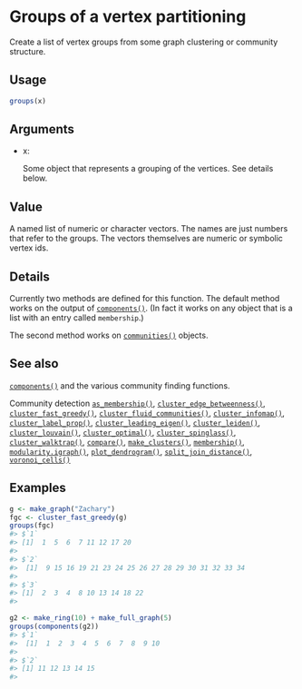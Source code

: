 # Groups of a vertex partitioning

Create a list of vertex groups from some graph clustering or community
structure.

## Usage

``` r
groups(x)
```

## Arguments

- x:

  Some object that represents a grouping of the vertices. See details
  below.

## Value

A named list of numeric or character vectors. The names are just numbers
that refer to the groups. The vectors themselves are numeric or symbolic
vertex ids.

## Details

Currently two methods are defined for this function. The default method
works on the output of
[`components()`](https://r.igraph.org/reference/components.md). (In fact
it works on any object that is a list with an entry called
`membership`.)

The second method works on
[`communities()`](https://r.igraph.org/reference/communities.md)
objects.

## See also

[`components()`](https://r.igraph.org/reference/components.md) and the
various community finding functions.

Community detection
[`as_membership()`](https://r.igraph.org/reference/as_membership.md),
[`cluster_edge_betweenness()`](https://r.igraph.org/reference/cluster_edge_betweenness.md),
[`cluster_fast_greedy()`](https://r.igraph.org/reference/cluster_fast_greedy.md),
[`cluster_fluid_communities()`](https://r.igraph.org/reference/cluster_fluid_communities.md),
[`cluster_infomap()`](https://r.igraph.org/reference/cluster_infomap.md),
[`cluster_label_prop()`](https://r.igraph.org/reference/cluster_label_prop.md),
[`cluster_leading_eigen()`](https://r.igraph.org/reference/cluster_leading_eigen.md),
[`cluster_leiden()`](https://r.igraph.org/reference/cluster_leiden.md),
[`cluster_louvain()`](https://r.igraph.org/reference/cluster_louvain.md),
[`cluster_optimal()`](https://r.igraph.org/reference/cluster_optimal.md),
[`cluster_spinglass()`](https://r.igraph.org/reference/cluster_spinglass.md),
[`cluster_walktrap()`](https://r.igraph.org/reference/cluster_walktrap.md),
[`compare()`](https://r.igraph.org/reference/compare.md),
[`make_clusters()`](https://r.igraph.org/reference/make_clusters.md),
[`membership()`](https://r.igraph.org/reference/communities.md),
[`modularity.igraph()`](https://r.igraph.org/reference/modularity.igraph.md),
[`plot_dendrogram()`](https://r.igraph.org/reference/plot_dendrogram.communities.md),
[`split_join_distance()`](https://r.igraph.org/reference/split_join_distance.md),
[`voronoi_cells()`](https://r.igraph.org/reference/voronoi_cells.md)

## Examples

``` r
g <- make_graph("Zachary")
fgc <- cluster_fast_greedy(g)
groups(fgc)
#> $`1`
#> [1]  1  5  6  7 11 12 17 20
#> 
#> $`2`
#>  [1]  9 15 16 19 21 23 24 25 26 27 28 29 30 31 32 33 34
#> 
#> $`3`
#> [1]  2  3  4  8 10 13 14 18 22
#> 

g2 <- make_ring(10) + make_full_graph(5)
groups(components(g2))
#> $`1`
#>  [1]  1  2  3  4  5  6  7  8  9 10
#> 
#> $`2`
#> [1] 11 12 13 14 15
#> 
```
